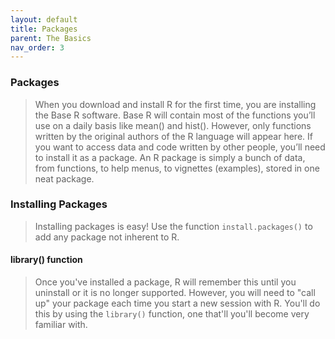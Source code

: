 ```yaml
---
layout: default
title: Packages
parent: The Basics
nav_order: 3
---
```


### **Packages**
> When you download and install R for the first time, you are installing the Base R software. Base R will contain most of the functions you’ll use on a daily basis like mean() and hist(). However, only functions written by the original authors of the R language will appear here. If you want to access data and code written by other people, you’ll need to install it as a package. An R package is simply a bunch of data, from functions, to help menus, to vignettes (examples), stored in one neat package.

### **Installing Packages**
> Installing packages is easy! Use the function `install.packages()` to add any package not inherent to R. 

#### **library() function**
> Once you've installed a package, R will remember this until you uninstall or it is no longer supported. However, you will need to "call up" your package each time you start a new session with R. You'll do this by using the `library()` function, one that'll you'll become very familiar with. 
